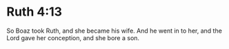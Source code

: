 # Ruth 4:13

So Boaz took Ruth, and she became his wife. And he went in to her, and the Lord gave her conception, and she bore a son.
